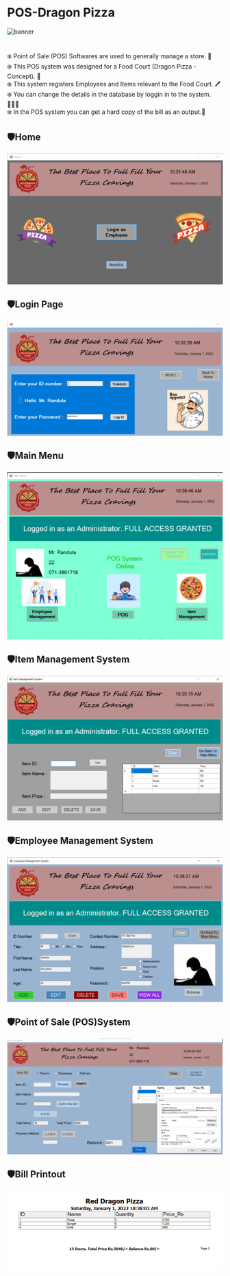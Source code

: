# POS-Dragon Pizza

<!-- <strong><h3>Point of sale Software created using C# and SQL</h3></strong> -->

![banner](https://socialify.git.ci/Randula98/POS-Dragon-Pizza/image?description=1&font=Source%20Code%20Pro&issues=1&language=1&name=1&owner=1&pattern=Circuit%20Board&stargazers=1&theme=Dark)

#

❄️ Point of Sale (POS) Softwares are used to generally manage a store. 🏬<br>
❄️ This POS system was designed for a Food Court (Dragon Pizza - Concept). 🍕<br>
❄️ This system registers Employees and Items relevant to the Food Court. 🖊️<br>
❄️ You can change the details in the database by loggin in to the system. 👨🏻‍💻<br>
❄️ In the POS system you can get a hard copy of the bill as an output.🧾 <br>

## 🛡️<strong>Home</strong>

<img src = "https://github.com/Randula98/POS-Dragon-Pizza/blob/main/src/home.png">

## 🛡️<strong>Login Page</strong>

<img src = "https://github.com/Randula98/POS-Dragon-Pizza/blob/main/src/main.png">

## 🛡️<strong>Main Menu</strong>

<img src = "https://github.com/Randula98/POS-Dragon-Pizza/blob/main/src/menu.png">

## 🛡️<strong>Item Management System</strong>

<img src = "https://github.com/Randula98/POS-Dragon-Pizza/blob/main/src/items.png">

## 🛡️<strong>Employee Management System</strong>

<img src = "https://github.com/Randula98/POS-Dragon-Pizza/blob/main/src/employee.png">

## 🛡️<strong>Point of Sale (POS)System</strong>

<img src = "https://github.com/Randula98/POS-Dragon-Pizza/blob/main/src/pos.png">

## 🛡️<strong>Bill Printout</strong>

<img src = "https://github.com/Randula98/POS-Dragon-Pizza/blob/main/src/bill.png">
